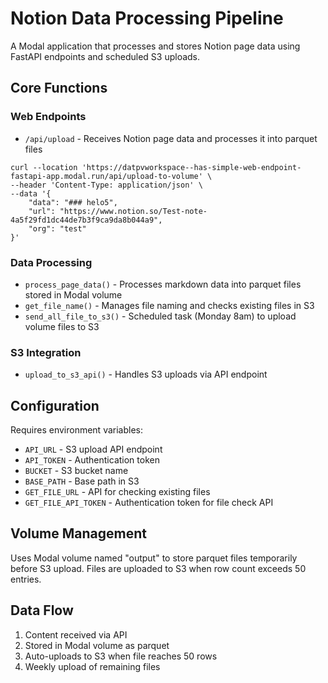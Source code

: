 # Notion Data Processing Pipeline

A Modal application that processes and stores Notion page data using FastAPI endpoints and scheduled S3 uploads.

## Core Functions

### Web Endpoints
- `/api/upload` - Receives Notion page data and processes it into parquet files

```
curl --location 'https://datpvworkspace--has-simple-web-endpoint-fastapi-app.modal.run/api/upload-to-volume' \
--header 'Content-Type: application/json' \
--data '{
    "data": "### helo5",
    "url": "https://www.notion.so/Test-note-4a5f29fd1dc44de7b3f9ca9da8b044a9",
    "org": "test"
}'
```

### Data Processing
- `process_page_data()` - Processes markdown data into parquet files stored in Modal volume
- `get_file_name()` - Manages file naming and checks existing files in S3
- `send_all_file_to_s3()` - Scheduled task (Monday 8am) to upload volume files to S3

### S3 Integration  
- `upload_to_s3_api()` - Handles S3 uploads via API endpoint

## Configuration

Requires environment variables:
- `API_URL` - S3 upload API endpoint
- `API_TOKEN` - Authentication token
- `BUCKET` - S3 bucket name
- `BASE_PATH` - Base path in S3
- `GET_FILE_URL` - API for checking existing files
- `GET_FILE_API_TOKEN` - Authentication token for file check API

## Volume Management
Uses Modal volume named "output" to store parquet files temporarily before S3 upload.
Files are uploaded to S3 when row count exceeds 50 entries.

## Data Flow
1. Content received via API
2. Stored in Modal volume as parquet
3. Auto-uploads to S3 when file reaches 50 rows
4. Weekly upload of remaining files